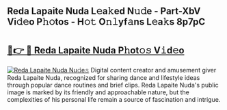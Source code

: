 ## Reda Lapaite Nuda L𝚎a𝚔ed N𝚞𝚍e - Part-XbV Vi𝚍𝚎o P𝚑𝚘tos - H𝚘𝚝 O𝚗𝚕yf𝚊ns L𝚎a𝚔s 8p7pC

# <h2><a href="http://kf30t4.oniu.top/?m=Reda+Lapaite+Nuda">🔗👉 🔴 Reda Lapaite Nuda P𝚑ot𝚘𝚜 V𝚒d𝚎o</a></h2>

[![Reda Lapaite Nuda Nu𝚍e𝚜](https://i.imgur.com/0qMVB7G.gif)](http://kf30t4.oniu.top/?m=Reda+Lapaite+Nuda)
Digital content creator and amusement giver Reda Lapaite Nuda, recognized for sharing dance and lifestyle ideas through popular dance routines and brief clips. Reda Lapaite Nuda's public image is marked by its friendly and approachable nature, but the complexities of his personal life remain a source of fascination and intrigue.  
